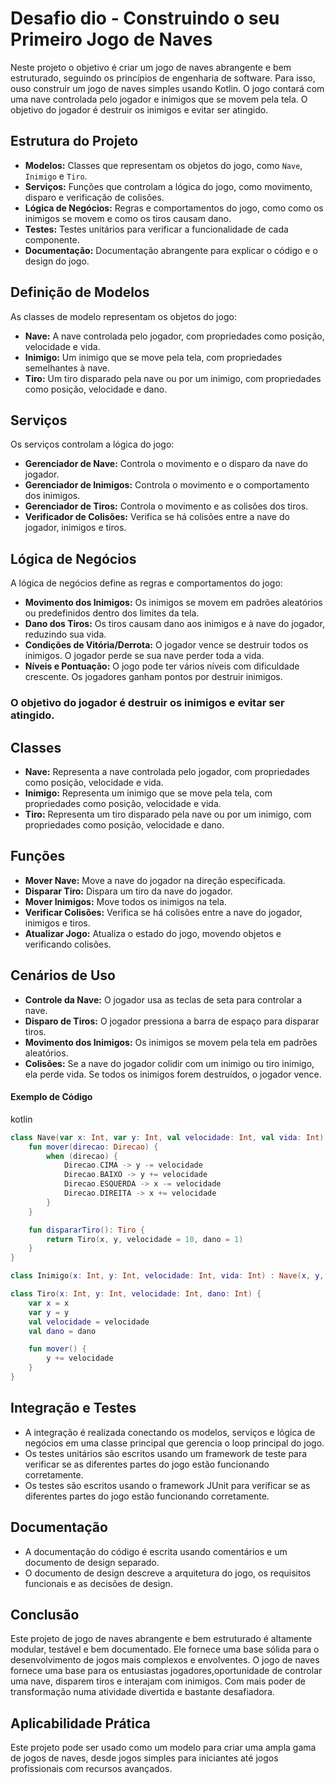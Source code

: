# Desafio dio - Construindo o seu Primeiro Jogo de Naves 
Neste projeto o objetivo é criar um jogo de naves abrangente e bem estruturado, seguindo os princípios de engenharia de software.  Para isso, ouso construir um jogo de naves simples usando Kotlin. O jogo contará com uma nave controlada pelo jogador e inimigos que se movem pela tela. O objetivo do jogador é destruir os inimigos e evitar ser atingido.

## **Estrutura do Projeto**

- **Modelos:** Classes que representam os objetos do jogo, como `Nave`, `Inimigo` e `Tiro`.
- **Serviços:** Funções que controlam a lógica do jogo, como movimento, disparo e verificação de colisões.
- **Lógica de Negócios:** Regras e comportamentos do jogo, como como os inimigos se movem e como os tiros causam dano.
- **Testes:** Testes unitários para verificar a funcionalidade de cada componente.
- **Documentação:** Documentação abrangente para explicar o código e o design do jogo.

## **Definição de Modelos**

As classes de modelo representam os objetos do jogo:

- **Nave:** A nave controlada pelo jogador, com propriedades como posição, velocidade e vida.
- **Inimigo:** Um inimigo que se move pela tela, com propriedades semelhantes à nave.
- **Tiro:** Um tiro disparado pela nave ou por um inimigo, com propriedades como posição, velocidade e dano.

## **Serviços**

Os serviços controlam a lógica do jogo:

- **Gerenciador de Nave:** Controla o movimento e o disparo da nave do jogador.
- **Gerenciador de Inimigos:** Controla o movimento e o comportamento dos inimigos.
- **Gerenciador de Tiros:** Controla o movimento e as colisões dos tiros.
- **Verificador de Colisões:** Verifica se há colisões entre a nave do jogador, inimigos e tiros.

## **Lógica de Negócios**

A lógica de negócios define as regras e comportamentos do jogo:

- **Movimento dos Inimigos:** Os inimigos se movem em padrões aleatórios ou predefinidos dentro dos limites da tela.
- **Dano dos Tiros:** Os tiros causam dano aos inimigos e à nave do jogador, reduzindo sua vida.
- **Condições de Vitória/Derrota:** O jogador vence se destruir todos os inimigos. O jogador perde se sua nave perder toda a vida.
- **Níveis e Pontuação:** O jogo pode ter vários níveis com dificuldade crescente. Os jogadores ganham pontos por destruir inimigos.



### O objetivo do jogador é destruir os inimigos e evitar ser atingido.

## **Classes**

- **Nave:** Representa a nave controlada pelo jogador, com propriedades como posição, velocidade e vida.
- **Inimigo:** Representa um inimigo que se move pela tela, com propriedades como posição, velocidade e vida.
- **Tiro:** Representa um tiro disparado pela nave ou por um inimigo, com propriedades como posição, velocidade e dano.

## **Funções**

- **Mover Nave:** Move a nave do jogador na direção especificada.
- **Disparar Tiro:** Dispara um tiro da nave do jogador.
- **Mover Inimigos:** Move todos os inimigos na tela.
- **Verificar Colisões:** Verifica se há colisões entre a nave do jogador, inimigos e tiros.
- **Atualizar Jogo:** Atualiza o estado do jogo, movendo objetos e verificando colisões.

## **Cenários de Uso**

- **Controle da Nave:** O jogador usa as teclas de seta para controlar a nave.
- **Disparo de Tiros:** O jogador pressiona a barra de espaço para disparar tiros.
- **Movimento dos Inimigos:** Os inimigos se movem pela tela em padrões aleatórios.
- **Colisões:** Se a nave do jogador colidir com um inimigo ou tiro inimigo, ela perde vida. Se todos os inimigos forem destruídos, o jogador vence.

#### **Exemplo de Código**

kotlin

```kotlin
class Nave(var x: Int, var y: Int, val velocidade: Int, val vida: Int) {
    fun mover(direcao: Direcao) {
        when (direcao) {
            Direcao.CIMA -> y -= velocidade
            Direcao.BAIXO -> y += velocidade
            Direcao.ESQUERDA -> x -= velocidade
            Direcao.DIREITA -> x += velocidade
        }
    }

    fun dispararTiro(): Tiro {
        return Tiro(x, y, velocidade = 10, dano = 1)
    }
}

class Inimigo(x: Int, y: Int, velocidade: Int, vida: Int) : Nave(x, y, velocidade, vida)

class Tiro(x: Int, y: Int, velocidade: Int, dano: Int) {
    var x = x
    var y = y
    val velocidade = velocidade
    val dano = dano

    fun mover() {
        y += velocidade
    }
}
```

## **Integração e Testes**

- A integração é realizada conectando os modelos, serviços e lógica de negócios em uma classe principal que gerencia o loop principal do jogo.
- Os testes unitários são escritos usando um framework de teste para verificar se as diferentes partes do jogo estão funcionando corretamente.
- Os testes são escritos usando o framework JUnit para verificar se as diferentes partes do jogo estão funcionando corretamente.

## **Documentação**

- A documentação do código é escrita usando comentários e um documento de design separado.
- O documento de design descreve a arquitetura do jogo, os requisitos funcionais e as decisões de design.



## **Conclusão**

Este projeto de jogo de naves abrangente e bem estruturado é altamente modular, testável e bem documentado. Ele fornece uma base sólida para o desenvolvimento de jogos mais complexos e envolventes.  O jogo de naves fornece uma base para os entusiastas jogadores,oportunidade de  controlar uma nave, disparem tiros e interajam com inimigos. Com mais poder de  transformação numa atividade divertida e bastante desafiadora.

## **Aplicabilidade Prática**

Este projeto pode ser usado como um modelo para criar uma ampla gama de jogos de naves, desde jogos simples para iniciantes até jogos profissionais com recursos avançados.
